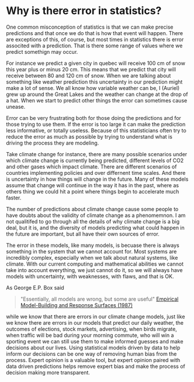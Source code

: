 # Why is there error in statistics?

One common misconception of statistics is that we can make precise predictions and that once we do that is how that event will happen. There are exceptions of this, of course, but most times in statistics there is error associted with a prediction. That is there some range of values where we predict somethign may occur. 

For instance we predict a given city in quebec will receive 100 cm of snow this year plus or minus 20 cm. This means that we predict that city will receive between 80 and 120 cm of snow. When we are talking about something like weather prediction this uncertainty in our prediction might make a lot of sense. We all know how variable weather can be, I (Auriel) grew up around the Great Lakes and the weather can change at the drop of a hat. When we start to predict other things the error can sometimes cause unease. 

Error can be very frustrating both for those doing the predictions and for those trying to use them. If the error is too large it can make the prediction less informative, or totally useless. Because of this statisticians often try to reduce the error as much as possible by trying to understand what is driving the process they are modeling. 

Take climate change for instance, there are many possible scenarios under which climate change is currently being predicted, different levels of CO2 and other gases which impact climate. There are different scenarios of countries implementing policies and over differnent time scales. And there is uncertainty in how things will change in the future. Many of these models assume that change will continue in the way it has in the past, where as others thing we could hit a point where things begin to accelerate much faster. 

The number of predictions about climate change cause some people to have doubts about the validity of climate change as a phenomemnon. I am not qualitifed to go through all the details of why climate change is a big deal, but it is, and the diversity of models predicting what could happen in the future are important, but all have their own sources of error. 

The error in these models, like many models, is becuase there is always something in the system that we cannot account for. Most systems are incredibly complex, especially when we talk about natural systems, like climate. With our current computing and mathematical abilities we cannot take into account everything, we just cannot do it, so we will always have models with uncertainty, with weaknesses, with flaws, and that is OK. 

As George E.P. Box said

> "Essentially, all models are wrong, but some are useful" [Empirical Model-Building and Response Surfaces (1987)](https://en.wikiquote.org/wiki/George_E._P._Box)

while we know that there are errors in our climate change models, just like we know there are errors in our models that predict our daily weather, the outcomes of elections, stock markets, advertising, when birds migrate, when traffic will be bad during your morning commute, who will win a sporting event we can still use them to make informed guesses and make decisions about our lives. Using statistical models driven by data to help inform our decisions can be one way of removing human bias from the process. Expert opinion is a valuable tool, but expert opinion paired with data driven predictions helps remove expert bias and make the process of decision making more transparent. 
